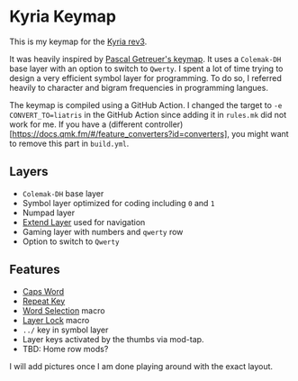 # Kyria Keymap

This is my keymap for the [Kyria rev3](https://github.com/splitkb/kyria). 

It was heavily inspired by [Pascal Getreuer's keymap](https://github.com/getreuer/qmk-keymap). It uses a `Colemak-DH` base layer with an option to switch to `Qwerty`. I spent a lot of time trying to design a very efficient symbol layer for programming. To do so, I referred heavily to character and bigram frequencies in programming langues.

The keymap is compiled using a GitHub Action. I changed the target to `-e CONVERT_TO=liatris` in the GitHub Action since adding it in `rules.mk` did not work for me. If you have a (different controller)[https://docs.qmk.fm/#/feature_converters?id=converters], you might want to remove this part in `build.yml`. 

## Layers

- `Colemak-DH` base layer
- Symbol layer optimized for coding including `0` and `1`
- Numpad layer
- [Extend Layer](https://dreymar.colemak.org/layers-extend.html) used for navigation
- Gaming layer with numbers and `qwerty` row
- Option to switch to `Qwerty`

## Features

- [Caps Word](https://docs.qmk.fm/#/feature_caps_word)
- [Repeat Key](https://docs.qmk.fm/#/feature_repeat_key)
- [Word Selection](https://getreuer.info/posts/keyboards/select-word/index.html) macro
- [Layer Lock](https://getreuer.info/posts/keyboards/layer-lock/index.html) macro
- `../` key in symbol layer
- Layer keys activated by the thumbs via mod-tap.
- TBD: Home row mods?

I will add pictures once I am done playing around with the exact layout.

